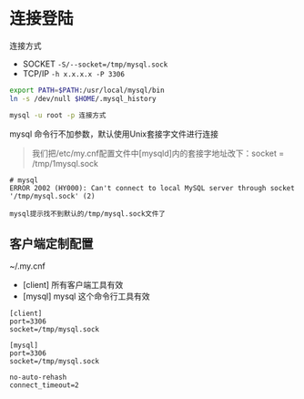 # 连接登陆

连接方式

* SOCKET `-S/--socket=/tmp/mysql.sock`
* TCP/IP `-h x.x.x.x -P 3306`

```bash
export PATH=$PATH:/usr/local/mysql/bin
ln -s /dev/null $HOME/.mysql_history
```

```bash
mysql -u root -p 连接方式
```

mysql 命令行不加参数，默认使用Unix套接字文件进行连接

> 我们把/etc/my.cnf配置文件中[mysqld]内的套接字地址改下：socket = /tmp/1mysql.sock

```
# mysql
ERROR 2002 (HY000): Can't connect to local MySQL server through socket '/tmp/mysql.sock' (2)

mysql提示找不到默认的/tmp/mysql.sock文件了
```

## 客户端定制配置

~/.my.cnf

* [client] 所有客户端工具有效
* [mysql]  mysql 这个命令行工具有效

```
[client]
port=3306
socket=/tmp/mysql.sock

[mysql]
port=3306
socket=/tmp/mysql.sock

no-auto-rehash
connect_timeout=2
```
